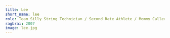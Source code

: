 ```yaml
---
title: Lee
short_name: lee
role: Team Silly String Technician / Second Rate Athlete / Mommy Caller
ragbrai: 2007
image: lee.jpg
---
```

